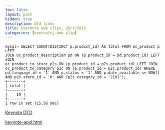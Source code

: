 ```yaml
---
toc: false
layout: post
hidden: true
description: Old links
title: Evernote web clips, 28/1/2013
categories: [evernote, web clip]
---
```


```
mysql> SELECT COUNT(DISTINCT p.product_id) AS total FROM oc_product p LEFT 
JOIN oc_product_description pd ON (p.product_id = pd.product_id) LEFT JOIN 
oc_product_to_store p2s ON (p.product_id = p2s.product_id) LEFT JOIN 
oc_product_to_category p2c ON (p.product_id = p2c.product_id) WHERE 
pd.language_id = '1' AND p.status = '1' AND p.date_available <= NOW() 
AND p2s.store_id = '0' AND (p2c.category_id = '2101'); 
+-------+
| total |
+-------+
|    19 |
+-------+
1 row in set (15.58 sec)
```

[Keynote DTD](http://web.archive.org/web/20040203003742/http://developer.apple.com/technotes/tn2002/tn2067.html)

[keynote-apxl.html](http://web.archive.org/web/20140715191015/https://developer.apple.com/appleapplications/keynote-apxl.html)
